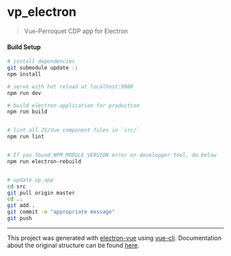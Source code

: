 # vp_electron

> Vue-Perroquet CDP app for Electron

#### Build Setup

``` bash
# install dependencies
git submodule update -i
npm install

# serve with hot reload at localhost:9080
npm run dev

# build electron application for production
npm run build


# lint all JS/Vue component files in `src/`
npm run lint


# If you found NPM_MODULE_VERSION error on developper tool, do below
npm run electron-rebuild


# update vp_app
cd src
git pull origin master
cd ..
git add .
git commit -m "appropriate message"
git push
```

---

This project was generated with [electron-vue](https://github.com/SimulatedGREG/electron-vue) using [vue-cli](https://github.com/vuejs/vue-cli). Documentation about the original structure can be found [here](https://simulatedgreg.gitbooks.io/electron-vue/content/index.html).
